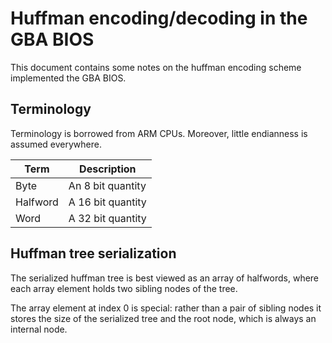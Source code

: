 <!--
SPDX-FileCopyrightText: 2024 Thomas Mathys
SPDX-License-Identifier: MIT
-->

# Huffman encoding/decoding in the GBA BIOS

This document contains some notes on the huffman encoding scheme
implemented the GBA BIOS.

## Terminology

Terminology is borrowed from ARM CPUs.
Moreover, little endianness is assumed everywhere.

|Term    |Description      |
|--------|-----------------|
|Byte    |An 8 bit quantity|
|Halfword|A 16 bit quantity|
|Word    |A 32 bit quantity|

## Huffman tree serialization

The serialized huffman tree is best viewed as an array of halfwords,
where each array element holds two sibling nodes of the tree.

The array element at index 0 is special: rather than a pair of
sibling nodes it stores the size of the serialized tree and
the root node, which is always an internal node.
